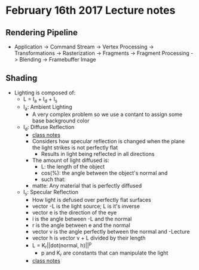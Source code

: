 # February 16th 2017 Lecture notes

## Rendering Pipeline

* Application -> Command Stream -> Vertex Processing -> Transformations -> Rasterization -> Fragments -> Fragment Processing -> Blending -> Framebuffer Image

## Shading

* Lighting is composed of: 
    * L = I<sub>a</sub> + I<sub>d</sub> + I<sub>s</sub>
    * I<sub>a</sub>: Ambient Lighting
        * A very complex problem so we use a contant to assign some base background color
    * I<sub>d</sub>: Diffuse Reflection
        * [class notes](https://scontent.xx.fbcdn.net/v/t34.0-0/p280x280/16779819_10210962461488997_463292176_n.jpg?oh=3dca2a0f1b02897fe1ba26e94da2c81e&oe=58A7C561) 
        * Considers how specular reflection is changed when the plane the light strikes is not perfectly flat
            * Results in light being reflected in all directions
        * The amount of light diffused is:
            * L: the length of the object
            * cos(%): the angle between the object's normal and 
            * such that:  
        * matte: Any material that is perfectly diffused
    * I<sub>s</sub>: Specular Reflection
        * How light is defused over perfectly flat surfaces
        * vector -L is the light source; L is it's inverse
        * vector e is the direction of the eye
        * i is the angle between -L and the normal
        * r is the angle between e and the normal
        * vector v is the angle perfectly between the normal and -Lecture
        * vector h is vector v + L divided by their length
        * L = K<sub>r</sub>||dot(normal, h)||<sup>p</sup>
            * p and K<sub>r</sub> are constants that can manipulate the light
        * [class notes](https://scontent.xx.fbcdn.net/v/t34.0-0/p280x280/16780389_10155535762061754_410663496_n.jpg?oh=5fc4846fac0cc294b12c8f15d05b36de&oe=58A8A5BB)